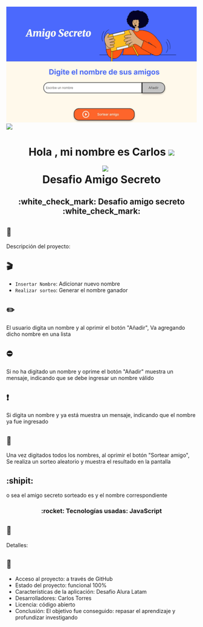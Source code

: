 ![mage_Alt](https://github.com/cartj2000/challenge-amigo-secreto-esp-main/blob/3f8299624f1be5464b7c161287aeab069e71c7f6/amigo%20secreto.JPG)
<img src="https://user-images.githubusercontent.com/73097560/115834477-dbab4500-a447-11eb-908a-139a6edaec5c.gif">
<h1 align="center">Hola , mi nombre es Carlos <img src="https://media.giphy.com/media/hvRJCLFzcasrR4ia7z/giphy.gif" width="35"></h1>
<picture> <img align="right" src="https://github.com/7oSkaaa/7oSkaaa/blob/main/Images/Right_Side.gif?raw=true" width = 250px></picture>
<h1 align="center"> Desafio Amigo Secreto </h1>
<h2 align="center">
:white_check_mark: Desafio amigo secreto :white_check_mark:
</h2>

## :triangular_ruler:
Descripción del proyecto:

## :clapper:
- `Insertar Nombre`: Adicionar nuevo nombre
- `Realizar sorteo`: Generar el nombre ganador

## :pencil2:
El usuario digita un nombre y al oprimir el botón "Añadir", Va agregando dicho nombre en una lista

## :no_entry:
Si no ha digitado un nombre y oprime el botón "Añadir" muestra un mensaje, indicando que se debe ingresar un nombre válido

## :heavy_exclamation_mark:
Si digita un nombre y ya está muestra un mensaje, indicando que el nombre ya fue ingresado

## :pushpin:
Una vez digitados todos los nombres, al oprimir el botón "Sortear amigo", Se realiza un sorteo aleatorio y muestra el resultado en la pantalla

## :shipit:
o sea el amigo secreto sorteado es y el nombre correspondiente

<h3 align="center">
:rocket: Tecnologías usadas: JavaScript
</h3>

## :key:
Detalles:

## :flashlight:
- Acceso al proyecto: a través de GitHub
- Estado del proyecto: funcional 100%
- Características de la aplicación: Desafio Alura Latam
- Desarrolladores: Carlos Torres
- Licencia: código abierto
- Conclusión: El objetivo fue conseguido: repasar el aprendizaje y profundizar investigando

